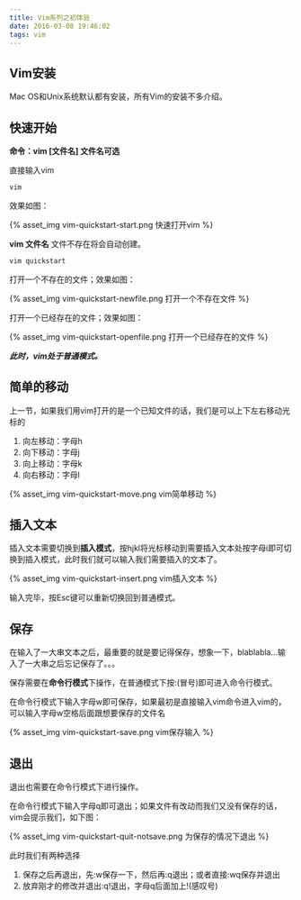 ```yaml
---
title: Vim系列之初体验
date: 2016-03-08 19:46:02
tags: vim
---
```

## Vim安装 ##

Mac OS和Unix系统默认都有安装，所有Vim的安装不多介绍。

## 快速开始 ##

**命令：vim [文件名] 文件名可选**

直接输入vim

```bash
vim
```

效果如图：

{% asset_img vim-quickstart-start.png 快速打开vim %}

**vim 文件名** 文件不存在将会自动创建。

```bash
vim quickstart
```

<!-- more -->

打开一个不存在的文件；效果如图：

{% asset_img vim-quickstart-newfile.png 打开一个不存在文件 %}

打开一个已经存在的文件；效果如图：

{% asset_img vim-quickstart-openfile.png 打开一个已经存在的文件 %}

***此时，vim处于普通模式。***

## 简单的移动 ##

上一节，如果我们用vim打开的是一个已知文件的话，我们是可以上下左右移动光标的

1. 向左移动：字母h
2. 向下移动：字母j
3. 向上移动：字母k
4. 向右移动：字母l

{% asset_img vim-quickstart-move.png vim简单移动 %}

## 插入文本 ##

插入文本需要切换到**插入模式**，按hjkl将光标移动到需要插入文本处按字母i即可切换到插入模式，此时我们就可以输入我们需要插入的文本了。

{% asset_img vim-quickstart-insert.png vim插入文本 %}

输入完毕，按Esc键可以重新切换回到普通模式。

## 保存 ##

在输入了一大串文本之后，最重要的就是要记得保存，想象一下，blablabla...输入了一大串之后忘记保存了。。。

保存需要在**命令行模式**下操作，在普通模式下按:(冒号)即可进入命令行模式。

在命令行模式下输入字母w即可保存，如果最初是直接输入vim命令进入vim的，可以输入字母w空格后面跟想要保存的文件名

{% asset_img vim-quickstart-save.png vim保存输入 %}

## 退出 ##

退出也需要在命令行模式下进行操作。

在命令行模式下输入字母q即可退出；如果文件有改动而我们又没有保存的话，vim会提示我们，如下图：

{% asset_img vim-quickstart-quit-notsave.png 为保存的情况下退出 %}

此时我们有两种选择

1. 保存之后再退出，先:w保存一下，然后再:q退出；或者直接:wq保存并退出
2. 放弃刚才的修改并退出:q!退出，字母q后面加上!(感叹号)



